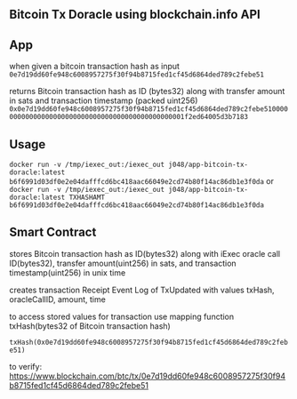 Bitcoin Tx Doracle using blockchain.info API
-----

App
-----
when given a bitcoin transaction hash as input 
`0e7d19dd60fe948c6008957275f30f94b8715fed1cf45d6864ded789c2febe51`

returns Bitcoin transaction hash as ID (bytes32) along with transfer amount in sats and transaction timestamp (packed uint256)
`0x0e7d19dd60fe948c6008957275f30f94b8715fed1cf45d6864ded789c2febe51000000000000000000000000000000000000000000000001f2ed64005d3b7183`

Usage
-----
`docker run -v /tmp/iexec_out:/iexec_out j048/app-bitcoin-tx-doracle:latest b6f6991d03df0e2e04dafffcd6bc418aac66049e2cd74b80f14ac86db1e3f0da`
or
`docker run -v /tmp/iexec_out:/iexec_out j048/app-bitcoin-tx-doracle:latest TXHASHAMT b6f6991d03df0e2e04dafffcd6bc418aac66049e2cd74b80f14ac86db1e3f0da`


Smart Contract
-----
stores Bitcoin transaction hash as ID(bytes32) along with iExec oracle call ID(bytes32), transfer amount(uint256) in sats, and transaction timestamp(uint256) in unix time

creates transaction Receipt Event Log of TxUpdated with values txHash, oracleCallID, amount, time

to access stored values for transaction use mapping function txHash(bytes32 of Bitcoin transaction hash)

`txHash(0x0e7d19dd60fe948c6008957275f30f94b8715fed1cf45d6864ded789c2febe51)`

to verify:
https://www.blockchain.com/btc/tx/0e7d19dd60fe948c6008957275f30f94b8715fed1cf45d6864ded789c2febe51
